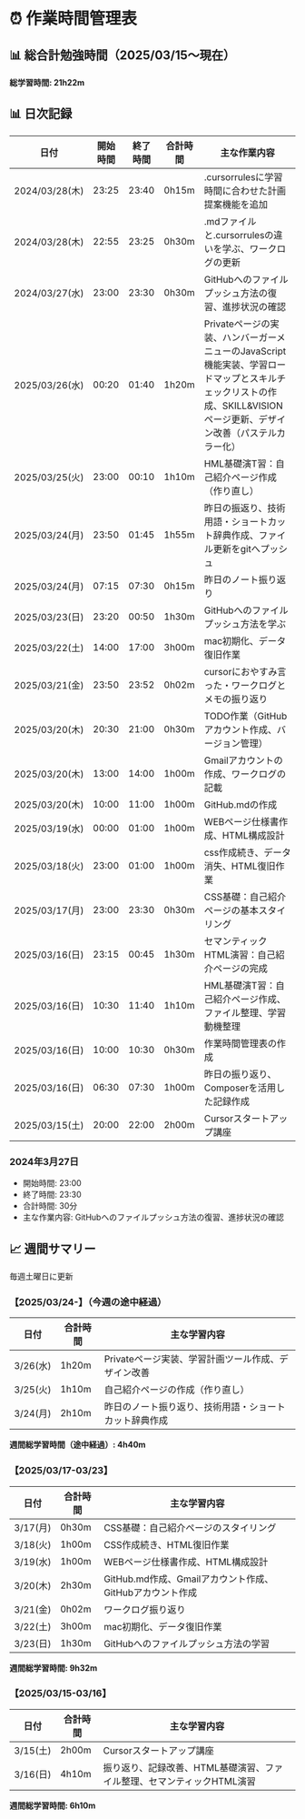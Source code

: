 # ⏰ 作業時間管理表

## 📊 総合計勉強時間（2025/03/15～現在）
**総学習時間: 21h22m**

## 📊 日次記録

| 日付 | 開始時間 | 終了時間 | 合計時間 | 主な作業内容 |
|------|----------|----------|----------|--------------|
| 2024/03/28(木) | 23:25 | 23:40 | 0h15m | .cursorrulesに学習時間に合わせた計画提案機能を追加 |
| 2024/03/28(木) | 22:55 | 23:25 | 0h30m | .mdファイルと.cursorrulesの違いを学ぶ、ワークログの更新 |
| 2024/03/27(水) | 23:00 | 23:30 | 0h30m | GitHubへのファイルプッシュ方法の復習、進捗状況の確認 |
| 2025/03/26(水) | 00:20 | 01:40 | 1h20m | Privateページの実装、ハンバーガーメニューのJavaScript機能実装、学習ロードマップとスキルチェックリストの作成、SKILL&VISIONページ更新、デザイン改善（パステルカラー化） |
| 2025/03/25(火) | 23:00 | 00:10 | 1h10m | HML基礎演T習：自己紹介ページ作成（作り直し） |
| 2025/03/24(月) | 23:50 | 01:45 | 1h55m | 昨日の振返り、技術用語・ショートカット辞典作成、ファイル更新をgitへプッシュ |
| 2025/03/24(月) | 07:15 | 07:30 | 0h15m | 昨日のノート振り返り |
| 2025/03/23(日) | 23:20 | 00:50 | 1h30m | GitHubへのファイルプッシュ方法を学ぶ |
| 2025/03/22(土) | 14:00 | 17:00 | 3h00m | mac初期化、データ復旧作業 |
| 2025/03/21(金) | 23:50 | 23:52 | 0h02m | cursorにおやすみ言った・ワークログとメモの振り返り |
| 2025/03/20(木) | 20:30 | 21:00 | 0h30m | TODO作業（GitHubアカウント作成、バージョン管理） |
| 2025/03/20(木) | 13:00 | 14:00 | 1h00m | Gmailアカウントの作成、ワークログの記載 |
| 2025/03/20(木) | 10:00 | 11:00 | 1h00m | GitHub.mdの作成 |
| 2025/03/19(水) | 00:00 | 01:00 | 1h00m | WEBページ仕様書作成、HTML構成設計 |
| 2025/03/18(火) | 23:00 | 01:00 | 1h00m | css作成続き、データ消失、HTML復旧作業 |
| 2025/03/17(月) | 23:00 | 23:30 | 0h30m | CSS基礎：自己紹介ページの基本スタイリング |
| 2025/03/16(日) | 23:15 | 00:45 | 1h30m | セマンティックHTML演習：自己紹介ページの完成|
| 2025/03/16(日) | 10:30 | 11:40 | 1h10m | HML基礎演T習：自己紹介ページ作成、ファイル整理、学習動機整理 |
| 2025/03/16(日) | 10:00 | 10:30 | 0h30m | 作業時間管理表の作成 |
| 2025/03/16(日) | 06:30 | 07:30 | 1h00m | 昨日の振り返り、Composerを活用した記録作成 |
| 2025/03/15(土) | 20:00 | 22:00 | 2h00m | Cursorスタートアップ講座 |

### 2024年3月27日
- 開始時間: 23:00
- 終了時間: 23:30
- 合計時間: 30分
- 主な作業内容: GitHubへのファイルプッシュ方法の復習、進捗状況の確認

## 📈 週間サマリー
毎週土曜日に更新

### 【2025/03/24-】（今週の途中経過）
| 日付 | 合計時間 | 主な学習内容 |
|------|----------|--------------|
| 3/26(水) | 1h20m | Privateページ実装、学習計画ツール作成、デザイン改善 |
| 3/25(火) | 1h10m | 自己紹介ページの作成（作り直し）|
| 3/24(月) | 2h10m | 昨日のノート振り返り、技術用語・ショートカット辞典作成 |

**週間総学習時間（途中経過）: 4h40m**

### 【2025/03/17-03/23】
| 日付 | 合計時間 | 主な学習内容 |
|------|----------|--------------|
| 3/17(月) | 0h30m | CSS基礎：自己紹介ページのスタイリング |
| 3/18(火) | 1h00m | CSS作成続き、HTML復旧作業 |
| 3/19(水) | 1h00m | WEBページ仕様書作成、HTML構成設計 |
| 3/20(木) | 2h30m | GitHub.md作成、Gmailアカウント作成、GitHubアカウント作成 |
| 3/21(金) | 0h02m | ワークログ振り返り |
| 3/22(土) | 3h00m | mac初期化、データ復旧作業 |
| 3/23(日) | 1h30m | GitHubへのファイルプッシュ方法の学習 |

**週間総学習時間: 9h32m**

### 【2025/03/15-03/16】
| 日付 | 合計時間 | 主な学習内容 |
|------|----------|--------------|
| 3/15(土) | 2h00m | Cursorスタートアップ講座 |
| 3/16(日) | 4h10m | 振り返り、記録改善、HTML基礎演習、ファイル整理、セマンティックHTML演習 |

**週間総学習時間: 6h10m** 